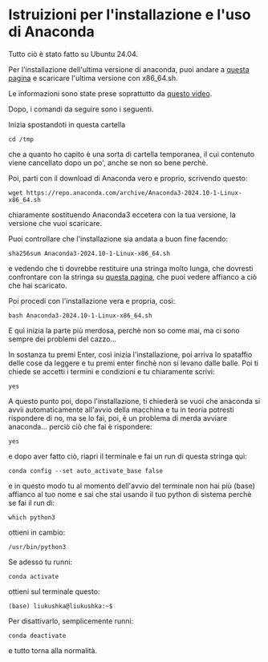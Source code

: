 # Istruizioni per l'installazione e l'uso di Anaconda

Tutto ciò è stato fatto su Ubuntu 24.04.

Per l'installazione dell'ultima versione di anaconda, puoi andare a [questa pagina](https://repo.anaconda.com/archive/) e scaricare l'ultima versione con x86_64.sh.

Le informazioni sono state prese soprattutto da [questo video](https://www.youtube.com/watch?v=MTjuCYtaAVw).

Dopo, i comandi da seguire sono i seguenti.

Inizia spostandoti in questa cartella

    cd /tmp

che a quanto ho capito è una sorta di cartella temporanea, il cui contenuto viene cancellato dopo un po', anche se non so bene perchè.

Poi, parti con il download di Anaconda vero e proprio, scrivendo questo:

    wget https://repo.anaconda.com/archive/Anaconda3-2024.10-1-Linux-x86_64.sh

chiaramente sostituendo Anaconda3 eccetera con la tua versione, la versione che vuoi scaricare.

Puoi controllare che l'installazione sia andata a buon fine facendo:

    sha256sum Anaconda3-2024.10-1-Linux-x86_64.sh

e vedendo che ti dovrebbe restituire una stringa molto lunga, che dovresti confrontare con la stringa su [questa pagina](https://repo.anaconda.com/archive/), che puoi vedere affianco a ciò che hai scaricato.

Poi procedi con l'installazione vera e propria, così:

    bash Anaconda3-2024.10-1-Linux-x86_64.sh

E quì inizia la parte più merdosa, perchè non so come mai, ma ci sono sempre dei problemi del cazzo...

In sostanza tu premi Enter, così inizia l'installazione, poi arriva lo spataffio delle cose da leggere e tu premi enter finchè non si levano dalle balle. Poi ti chiede se accetti i termini e condizioni e tu chiaramente scrivi:

    yes

A questo punto poi, dopo l'installazione, ti chiederà se vuoi che anaconda si avvii automaticamente all'avvio della macchina e tu in teoria potresti rispondere di no, ma se lo fai, poi, è un problema di merda avviare anaconda... perciò ciò che fai è rispondere:

    yes

e dopo aver fatto ciò, riapri il terminale e fai un run di questa stringa quì:

    conda config --set auto_activate_base false

e in questo modo tu al momento dell'avvio del terminale non hai più (base) affianco al tuo nome e sai che stai usando il tuo python di sistema perchè se fai il run di:

    which python3

ottieni in cambio:

    /usr/bin/python3

Se adesso tu runni:

    conda activate

ottieni sul terminale questo:

    (base) liukushka@liukushka:~$

Per disattivarlo, semplicemente runni:

    conda deactivate

e tutto torna alla normalità.
